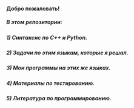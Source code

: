 #### Добро пожаловать! 

##### В этом репозитории:
##### 1) Синтаксис по C++ и Python.
##### 2) Задачи по этим языкам, которые я решал.
##### 3) Мои программы на этих же языках.
##### 4) Материалы по тестированию.
##### 5) Литература по программированию.
